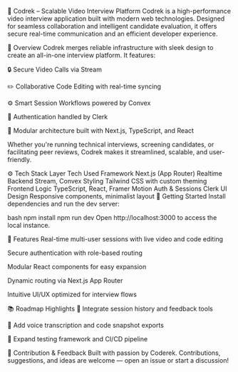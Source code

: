 🎥 Codrek – Scalable Video Interview Platform
Codrek is a high-performance video interview application built with modern web technologies. Designed for seamless collaboration and intelligent candidate evaluation, it offers secure real-time communication and an efficient developer experience.

🧠 Overview
Codrek merges reliable infrastructure with sleek design to create an all-in-one interview platform. It features:

🔒 Secure Video Calls via Stream

✏️ Collaborative Code Editing with real-time syncing

⚙️ Smart Session Workflows powered by Convex

🔐 Authentication handled by Clerk

🧩 Modular architecture built with Next.js, TypeScript, and React

Whether you're running technical interviews, screening candidates, or facilitating peer reviews, Codrek makes it streamlined, scalable, and user-friendly.

⚙️ Tech Stack
Layer	Tech Used
Framework	Next.js (App Router)
Realtime Backend	Stream, Convex
Styling	Tailwind CSS with custom theming
Frontend Logic	TypeScript, React, Framer Motion
Auth & Sessions	Clerk
UI Design	Responsive components, minimalist layout
🚀 Getting Started
Install dependencies and run the dev server:

bash
npm install
npm run dev
Open http://localhost:3000 to access the local instance.

🌟 Features
Real-time multi-user sessions with live video and code editing

Secure authentication with role-based routing

Modular React components for easy expansion

Dynamic routing via Next.js App Router

Intuitive UI/UX optimized for interview flows

📚 Roadmap Highlights
🔗 Integrate session history and feedback tools

🎤 Add voice transcription and code snapshot exports

🧪 Expand testing framework and CI/CD pipeline

🤝 Contribution & Feedback
Built with passion by Coderek. Contributions, suggestions, and ideas are welcome — open an issue or start a discussion!
